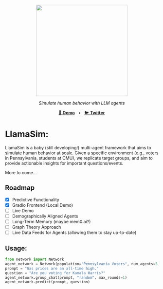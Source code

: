 <p align="center">
  <img src="https://github.com/user-attachments/assets/99dbbe95-a2df-48ff-bd48-124cc1e51c6a" width="300">
</p>

<p align="center">
  <em>Simulate human behavior with LLM agents</em>
</p>
<p align="center">
<a href="https://www.loom.com/share/e7a6bf9cf44448ed99e7b29cd790d918?sid=c36b767b-ad39-4006-939b-1c623a36d263">🔗 <b>Demo</b></a>
<span>&nbsp;&nbsp;•&nbsp;&nbsp;</span>
<a href="https://x.com/CerebrasSystems/status/1838684550282559545">🐦 <b>Twitter</b></a>

# LlamaSim: 

LlamaSim is a baby (still developing!) multi-agent framework that aims to simulate human behavior at scale. Given a specific environment (e.g., voters in Pennsylvania, students at CMU), we replicate target groups, and aim to provide actionable insights for important questions/events. 

More to come...

## Roadmap
- [x] Predictive Functionality
- [x] Gradio Frontend (Local Demo)
- [ ] Live Demo
- [ ] Demographically Aligned Agents
- [ ] Long-Term Memory (maybe mem0.ai?)
- [ ] Graph Theory Approach
- [ ] Live Data Feeds for Agents (allowing them to stay up-to-date)

## Usage: 
```python
from network import Network
agent_network = Network(population="Pennsylvania Voters", num_agents=5, max_context_size=4000)
prompt = "Gas prices are an all-time high."
question = "Are you voting for Kamala Harris?"
agent_network.group_chat(prompt, "random", max_rounds=1)
agent_network.predict(prompt, question)
```
